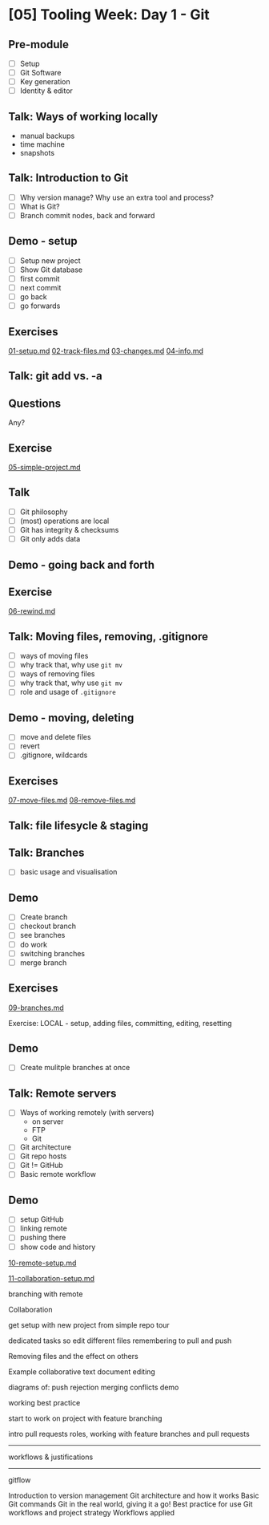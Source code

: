 # [05] Tooling Week: Day 1 - Git

## Pre-module
- [ ] Setup
- [ ] Git Software
- [ ] Key generation
- [ ] Identity & editor

## Talk: Ways of working locally
- manual backups
- time machine
- snapshots

## Talk: Introduction to Git
- [ ] Why version manage? Why use an extra tool and process?
- [ ] What is Git?
- [ ] Branch commit nodes, back and forward

## Demo - setup
- [ ] Setup new project
- [ ] Show Git database
- [ ] first commit
- [ ] next commit
- [ ] go back
- [ ] go forwards

## Exercises
[01-setup.md](../challenges/01/01-setup.md)
[02-track-files.md](../challenges/01/02-track-files.md)
[03-changes.md](../challenges/01/03-changes.md)
[04-info.md](../challenges/01/04-info.md)

## Talk: git add vs. -a

## Questions

Any?

## Exercise
[05-simple-project.md](../challenges/01/05-simple-project.md)

## Talk

- [ ] Git philosophy
- [ ] (most) operations are local
- [ ] Git has integrity & checksums
- [ ] Git only adds data

## Demo - going back and forth

## Exercise

[06-rewind.md](../challenges/01/06-rewind.md)

## Talk: Moving files, removing, .gitignore

- [ ] ways of moving files
- [ ] why track that, why use `git mv`
- [ ] ways of removing files
- [ ] why track that, why use `git mv`
- [ ] role and usage of `.gitignore`

## Demo - moving, deleting
- [ ] move and delete files
- [ ] revert
- [ ] .gitignore, wildcards

## Exercises

[07-move-files.md](../challenges/01/07-move-files.md)
[08-remove-files.md](../challenges/01/08-remove-files.md)

## Talk: file lifesycle & staging

## Talk: Branches

- [ ] basic usage and visualisation

## Demo

- [ ] Create branch
- [ ] checkout branch
- [ ] see branches
- [ ] do work
- [ ] switching branches
- [ ] merge branch

## Exercises

[09-branches.md](../challenges/01/09-branches.md)

Exercise: LOCAL - setup, adding files, committing, editing, resetting

## Demo

- [ ] Create mulitple branches at once

## Talk: Remote servers

- [ ] Ways of working remotely (with servers)
    - on server
    - FTP
    - Git
- [ ] Git architecture
- [ ] Git repo hosts
- [ ] Git != GitHub
- [ ] Basic remote workflow

## Demo

- [ ] setup GitHub
- [ ] linking remote
- [ ] pushing there
- [ ] show code and history

[10-remote-setup.md](../challenges/01/10-remote-setup.md)

[11-collaboration-setup.md](../challenges/01/11-collaboration-setup.md)

branching with remote

Collaboration

get setup with new project from simple repo
tour

dedicated tasks so edit different files
remembering to pull and push

Removing files and the effect on others

Example collaborative text document editing

diagrams of:
push rejection
merging
conflicts
demo

working
best practice

start to work on project with feature branching

intro pull requests
roles, working with feature branches and pull requests

----------

workflows & justifications

----------

gitflow


Introduction to version management
Git architecture and how it works
Basic Git commands
Git in the real world, giving it a go!
Best practice for use
Git workflows and project strategy
Workflows applied